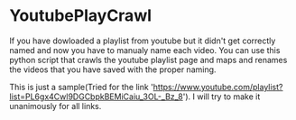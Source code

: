 # YoutubePlayCrawl
If you have dowloaded a playlist from youtube but it didn't get correctly named and now you have to manualy name each video. You can use this python script that crawls the youtube playlist page and maps and renames the videos that you have saved with the proper naming.


This is just a sample(Tried  for the link 'https://www.youtube.com/playlist?list=PL6gx4Cwl9DGCbpkBEMiCaiu_3OL-_Bz_8'). I will try to make it unanimously for all links. 
